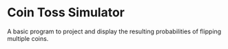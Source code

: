 # Coin Toss Simulator
A basic program to project and display the resulting probabilities of flipping multiple coins.